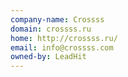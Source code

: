 ```yaml
---
company-name: Crossss
domain: crossss.ru
home: http://crossss.ru/
email: info@crossss.com
owned-by: LeadHit
---
```




